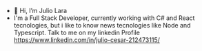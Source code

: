 - 👋 Hi, I’m Julio Lara
- I'm a Full Stack Developer, 
currently working with C# and React tecnologies, 
but i like to know news tecnologies like Node and Typescript.
Talk to me on my linkedin Profile
https://www.linkedin.com/in/julio-cesar-212473115/
